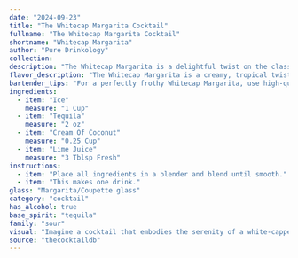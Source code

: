 ```yaml
---
date: "2024-09-23"
title: "The Whitecap Margarita Cocktail"
fullname: "The Whitecap Margarita Cocktail"
shortname: "Whitecap Margarita"
author: "Pure Drinkology"
collection:
description: "The Whitecap Margarita is a delightful twist on the classic Margarita, belonging to the Sour family. This creamy, tropical take emerged in the 1970s, likely born from the desire to create a more approachable, sweeter version of the traditional tequila cocktail. "
flavor_description: "The Whitecap Margarita is a creamy, tropical twist on the classic. The tequila provides a sharp, agave-forward base, while the cream of coconut adds a rich, sweet, and subtly nutty flavor. Lime juice balances the sweetness with a bright, citrusy tang, resulting in a refreshing and decadent cocktail with a smooth, velvety texture. "
bartender_tips: "For a perfectly frothy Whitecap Margarita, use high-quality tequila and fresh lime juice.  Shake with ice until super cold, then strain into a salt-rimmed glass. For a smooth, creamy texture, use a high-quality cream of coconut.  Don't over-shake, or it will become too foamy. Garnish with a lime wedge and enjoy the sweet, tropical, and slightly tart flavor. "
ingredients:
  - item: "Ice"
    measure: "1 Cup"
  - item: "Tequila"
    measure: "2 oz"
  - item: "Cream Of Coconut"
    measure: "0.25 Cup"
  - item: "Lime Juice"
    measure: "3 Tblsp Fresh"
instructions:
  - item: "Place all ingredients in a blender and blend until smooth."
  - item: "This makes one drink."
glass: "Margarita/Coupette glass"
category: "cocktail"
has_alcohol: true
base_spirit: "tequila"
family: "sour"
visual: "Imagine a cocktail that embodies the serenity of a white-capped wave crashing on a sandy beach.  **Describe the Whitecap Margarita in detail, focusing on its appearance. Consider the following:*** **Color:** Is it a vibrant, tropical hue, or more of a creamy white with subtle hints of color?* **Texture:** Is it smooth and velvety, or does it have a layered, distinct appearance?* **Garnish:** What type of garnish would enhance the visual appeal and complement the flavors of the cocktail?* **Glassware:** Does it sit elegantly in a classic margarita glass, or does it demand a more rustic vessel? Remember to evoke a sense of the beach and the coolness of the whitecap waves in your description. "
source: "thecocktaildb"
---
```


